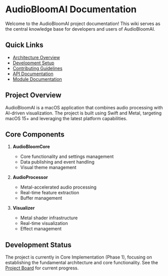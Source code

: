 # AudioBloomAI Documentation

Welcome to the AudioBloomAI project documentation! This wiki serves as the central knowledge base for developers and users of AudioBloomAI.

## Quick Links
- [Architecture Overview](Architecture-Overview)
- [Development Setup](Development-Setup)
- [Contributing Guidelines](Contributing-Guidelines)
- [API Documentation](API-Documentation)
- [Module Documentation](Module-Documentation)

## Project Overview
AudioBloomAI is a macOS application that combines audio processing with AI-driven visualization. The project is built using Swift and Metal, targeting macOS 15+ and leveraging the latest platform capabilities.

## Core Components
1. **AudioBloomCore**
   - Core functionality and settings management
   - Data publishing and event handling
   - Visual theme management

2. **AudioProcessor**
   - Metal-accelerated audio processing
   - Real-time feature extraction
   - Buffer management

3. **Visualizer**
   - Metal shader infrastructure
   - Real-time visualization
   - Effect management

## Development Status
The project is currently in Core Implementation (Phase 1), focusing on establishing the fundamental architecture and core functionality. See the [Project Board](https://github.com/users/noktirnal42/projects/1) for current progress.
